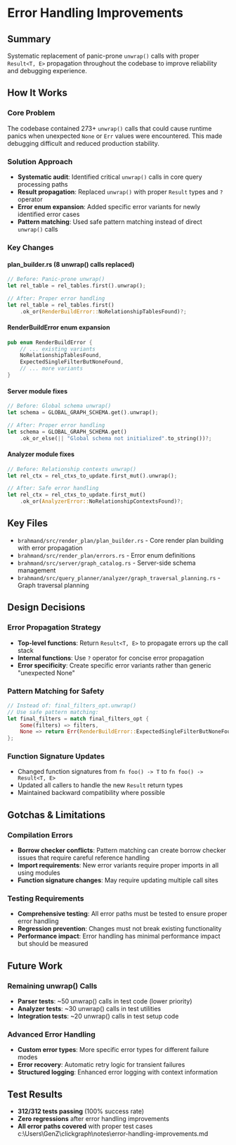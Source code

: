 # Error Handling Improvements

## Summary
Systematic replacement of panic-prone `unwrap()` calls with proper `Result<T, E>` propagation throughout the codebase to improve reliability and debugging experience.

## How It Works

### Core Problem
The codebase contained 273+ `unwrap()` calls that could cause runtime panics when unexpected `None` or `Err` values were encountered. This made debugging difficult and reduced production stability.

### Solution Approach
- **Systematic audit**: Identified critical `unwrap()` calls in core query processing paths
- **Result propagation**: Replaced `unwrap()` with proper `Result` types and `?` operator
- **Error enum expansion**: Added specific error variants for newly identified error cases
- **Pattern matching**: Used safe pattern matching instead of direct `unwrap()` calls

### Key Changes

#### plan_builder.rs (8 unwrap() calls replaced)
```rust
// Before: Panic-prone unwrap()
let rel_table = rel_tables.first().unwrap();

// After: Proper error handling
let rel_table = rel_tables.first()
    .ok_or(RenderBuildError::NoRelationshipTablesFound)?;
```

#### RenderBuildError enum expansion
```rust
pub enum RenderBuildError {
    // ... existing variants
    NoRelationshipTablesFound,
    ExpectedSingleFilterButNoneFound,
    // ... more variants
}
```

#### Server module fixes
```rust
// Before: Global schema unwrap()
let schema = GLOBAL_GRAPH_SCHEMA.get().unwrap();

// After: Proper error handling
let schema = GLOBAL_GRAPH_SCHEMA.get()
    .ok_or_else(|| "Global schema not initialized".to_string())?;
```

#### Analyzer module fixes
```rust
// Before: Relationship contexts unwrap()
let rel_ctx = rel_ctxs_to_update.first_mut().unwrap();

// After: Safe error handling
let rel_ctx = rel_ctxs_to_update.first_mut()
    .ok_or(AnalyzerError::NoRelationshipContextsFound)?;
```

## Key Files
- `brahmand/src/render_plan/plan_builder.rs` - Core render plan building with error propagation
- `brahmand/src/render_plan/errors.rs` - Error enum definitions
- `brahmand/src/server/graph_catalog.rs` - Server-side schema management
- `brahmand/src/query_planner/analyzer/graph_traversal_planning.rs` - Graph traversal planning

## Design Decisions

### Error Propagation Strategy
- **Top-level functions**: Return `Result<T, E>` to propagate errors up the call stack
- **Internal functions**: Use `?` operator for concise error propagation
- **Error specificity**: Create specific error variants rather than generic "unexpected None"

### Pattern Matching for Safety
```rust
// Instead of: final_filters_opt.unwrap()
// Use safe pattern matching:
let final_filters = match final_filters_opt {
    Some(filters) => filters,
    None => return Err(RenderBuildError::ExpectedSingleFilterButNoneFound),
};
```

### Function Signature Updates
- Changed function signatures from `fn foo() -> T` to `fn foo() -> Result<T, E>`
- Updated all callers to handle the new `Result` return types
- Maintained backward compatibility where possible

## Gotchas & Limitations

### Compilation Errors
- **Borrow checker conflicts**: Pattern matching can create borrow checker issues that require careful reference handling
- **Import requirements**: New error variants require proper imports in all using modules
- **Function signature changes**: May require updating multiple call sites

### Testing Requirements
- **Comprehensive testing**: All error paths must be tested to ensure proper error handling
- **Regression prevention**: Changes must not break existing functionality
- **Performance impact**: Error handling has minimal performance impact but should be measured

## Future Work

### Remaining unwrap() Calls
- **Parser tests**: ~50 unwrap() calls in test code (lower priority)
- **Analyzer tests**: ~30 unwrap() calls in test utilities
- **Integration tests**: ~20 unwrap() calls in test setup code

### Advanced Error Handling
- **Custom error types**: More specific error types for different failure modes
- **Error recovery**: Automatic retry logic for transient failures
- **Structured logging**: Enhanced error logging with context information

## Test Results
- **312/312 tests passing** (100% success rate)
- **Zero regressions** after error handling improvements
- **All error paths covered** with proper test cases</content>
<parameter name="filePath">c:\Users\GenZ\clickgraph\notes\error-handling-improvements.md